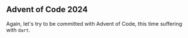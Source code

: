 ## Advent of Code 2024
Again, let's try to be committed with Advent of Code, this time suffering with `dart`.